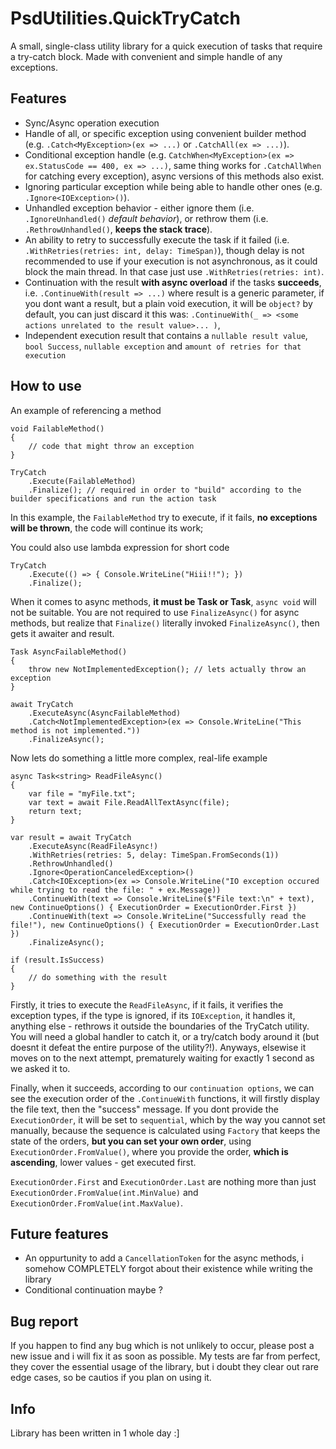 # PsdUtilities.QuickTryCatch

A small, single-class utility library for a quick execution of tasks that require a try-catch block. Made with convenient and simple handle of any exceptions.

## Features
- Sync/Async operation execution
- Handle of all, or specific exception using convenient builder method (e.g. `.Catch<MyException>(ex => ...)` or `.CatchAll(ex => ...)`).
- Conditional exception handle (e.g. `CatchWhen<MyException>(ex => ex.StatusCode == 400, ex => ...)`, same thing works for `.CatchAllWhen` for catching every exception), async versions of this methods also exist.
- Ignoring particular exception while being able to handle other ones (e.g. `.Ignore<IOException>()`).
- Unhandled exception behavior - either ignore them (i.e. `.IgnoreUnhandled()` *default behavior*), or rethrow them (i.e. `.RethrowUnhandled()`, **keeps the stack trace**).
- An ability to retry to successfully execute the task if it failed (i.e. `.WithRetries(retries: int, delay: TimeSpan)`), though delay is not recommended to use if your execution is not asynchronous, as it could block the main thread. In that case just use `.WithRetries(retries: int)`.
- Continuation with the result **with async overload** if the tasks **succeeds**, i.e. `.ContinueWith(result => ...)` where result is a generic parameter, if you dont want a result, but a plain void execution, it will be `object?` by default, you can just discard it this was: `.ContinueWith(_ => <some actions unrelated to the result value>... )`, 
- Independent execution result that contains a `nullable result value`, `bool Success`, `nullable exception` and `amount of retries for that execution`

## How to use

An example of referencing a method
```
void FailableMethod()
{
	// code that might throw an exception
}

TryCatch
	.Execute(FailableMethod)
	.Finalize(); // required in order to "build" according to the builder specifications and run the action task
```
In this example, the `FailableMethod` try to execute, if it fails, **no exceptions will be thrown**, the code will continue its work;

You could also use lambda expression for short code
```
TryCatch
	.Execute(() => { Console.WriteLine("Hiii!!"); })
	.Finalize();
```

When it comes to async methods, **it must be Task or Task<T>**, `async void` will not be suitable.
You are not required to use `FinalizeAsync()` for async methods, but realize that `Finalize()` literally invoked `FinalizeAsync()`, then gets it awaiter and result.
```
Task AsyncFailableMethod()
{
	throw new NotImplementedException(); // lets actually throw an exception
}

await TryCatch
	.ExecuteAsync(AsyncFailableMethod)
	.Catch<NotImplementedException>(ex => Console.WriteLine("This method is not implemented."))
	.FinalizeAsync();
```

Now lets do something a little more complex, real-life example
```
async Task<string> ReadFileAsync()
{
    var file = "myFile.txt";
    var text = await File.ReadAllTextAsync(file);
    return text;
}

var result = await TryCatch
    .ExecuteAsync(ReadFileAsync!)
    .WithRetries(retries: 5, delay: TimeSpan.FromSeconds(1))
    .RethrowUnhandled()
    .Ignore<OperationCanceledException>()
    .Catch<IOException>(ex => Console.WriteLine("IO exception occured while trying to read the file: " + ex.Message))
    .ContinueWith(text => Console.WriteLine($"File text:\n" + text), new ContinueOptions() { ExecutionOrder = ExecutionOrder.First })
    .ContinueWith(text => Console.WriteLine("Successfully read the file!"), new ContinueOptions() { ExecutionOrder = ExecutionOrder.Last })
    .FinalizeAsync();

if (result.IsSuccess)
{
	// do something with the result
}
```
Firstly, it tries to execute the `ReadFileAsync`, if it fails, it verifies the exception types, if the type is ignored, if its `IOException`, it handles it, anything else - rethrows it outside the boundaries of the TryCatch utility. You will need a global handler to catch it, or a try/catch body around it (but doesnt it defeat the entire purpose of the utility?!). Anyways, elsewise it moves on to the next attempt, prematurely waiting for exactly 1 second as we asked it to.

Finally, when it succeeds, according to our `continuation options`, we can see the execution order of the `.ContinueWith` functions, it will firstly display the file text, then the "success" message. If you dont provide the `ExecutionOrder`, it will be set to `sequential`, which by the way you cannot set manually, because the sequence is calculated using `Factory` that keeps the state of the orders, **but you can set your own order**, using `ExecutionOrder.FromValue()`, where you provide the order, **which is ascending**, lower values - get executed first.

`ExecutionOrder.First` and `ExecutionOrder.Last` are nothing more than just `ExecutionOrder.FromValue(int.MinValue)` and `ExecutionOrder.FromValue(int.MaxValue)`.

## Future features
- An oppurtunity to add a `CancellationToken` for the async methods, i somehow COMPLETELY forgot about their existence while writing the library
- Conditional continuation maybe ?

## Bug report
If you happen to find any bug which is not unlikely to occur, please post a new issue and i will fix it as soon as possible.
My tests are far from perfect, they cover the essential usage of the library, but i doubt they clear out rare edge cases, so be cautios if you plan on using it.

## Info
Library has been written in 1 whole day :]